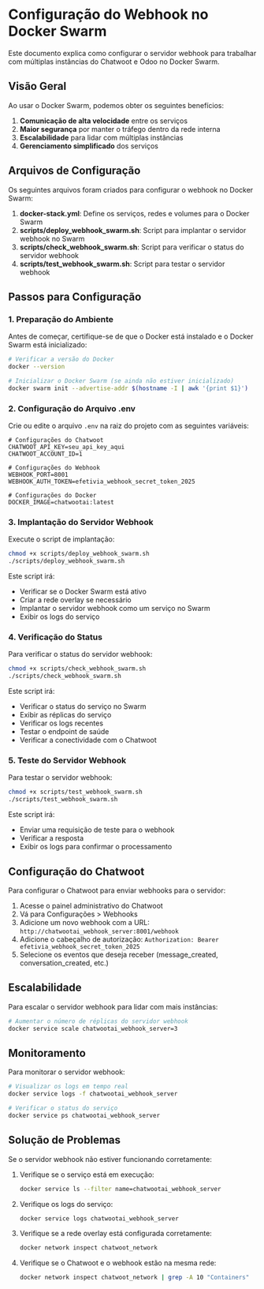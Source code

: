 # Configuração do Webhook no Docker Swarm

Este documento explica como configurar o servidor webhook para trabalhar com múltiplas instâncias do Chatwoot e Odoo no Docker Swarm.

## Visão Geral

Ao usar o Docker Swarm, podemos obter os seguintes benefícios:

1. **Comunicação de alta velocidade** entre os serviços
2. **Maior segurança** por manter o tráfego dentro da rede interna
3. **Escalabilidade** para lidar com múltiplas instâncias
4. **Gerenciamento simplificado** dos serviços

## Arquivos de Configuração

Os seguintes arquivos foram criados para configurar o webhook no Docker Swarm:

1. **docker-stack.yml**: Define os serviços, redes e volumes para o Docker Swarm
2. **scripts/deploy_webhook_swarm.sh**: Script para implantar o servidor webhook no Swarm
3. **scripts/check_webhook_swarm.sh**: Script para verificar o status do servidor webhook
4. **scripts/test_webhook_swarm.sh**: Script para testar o servidor webhook

## Passos para Configuração

### 1. Preparação do Ambiente

Antes de começar, certifique-se de que o Docker está instalado e o Docker Swarm está inicializado:

```bash
# Verificar a versão do Docker
docker --version

# Inicializar o Docker Swarm (se ainda não estiver inicializado)
docker swarm init --advertise-addr $(hostname -I | awk '{print $1}')
```

### 2. Configuração do Arquivo .env

Crie ou edite o arquivo `.env` na raiz do projeto com as seguintes variáveis:

```
# Configurações do Chatwoot
CHATWOOT_API_KEY=seu_api_key_aqui
CHATWOOT_ACCOUNT_ID=1

# Configurações do Webhook
WEBHOOK_PORT=8001
WEBHOOK_AUTH_TOKEN=efetivia_webhook_secret_token_2025

# Configurações do Docker
DOCKER_IMAGE=chatwootai:latest
```

### 3. Implantação do Servidor Webhook

Execute o script de implantação:

```bash
chmod +x scripts/deploy_webhook_swarm.sh
./scripts/deploy_webhook_swarm.sh
```

Este script irá:
- Verificar se o Docker Swarm está ativo
- Criar a rede overlay se necessário
- Implantar o servidor webhook como um serviço no Swarm
- Exibir os logs do serviço

### 4. Verificação do Status

Para verificar o status do servidor webhook:

```bash
chmod +x scripts/check_webhook_swarm.sh
./scripts/check_webhook_swarm.sh
```

Este script irá:
- Verificar o status do serviço no Swarm
- Exibir as réplicas do serviço
- Verificar os logs recentes
- Testar o endpoint de saúde
- Verificar a conectividade com o Chatwoot

### 5. Teste do Servidor Webhook

Para testar o servidor webhook:

```bash
chmod +x scripts/test_webhook_swarm.sh
./scripts/test_webhook_swarm.sh
```

Este script irá:
- Enviar uma requisição de teste para o webhook
- Verificar a resposta
- Exibir os logs para confirmar o processamento

## Configuração do Chatwoot

Para configurar o Chatwoot para enviar webhooks para o servidor:

1. Acesse o painel administrativo do Chatwoot
2. Vá para Configurações > Webhooks
3. Adicione um novo webhook com a URL: `http://chatwootai_webhook_server:8001/webhook`
4. Adicione o cabeçalho de autorização: `Authorization: Bearer efetivia_webhook_secret_token_2025`
5. Selecione os eventos que deseja receber (message_created, conversation_created, etc.)

## Escalabilidade

Para escalar o servidor webhook para lidar com mais instâncias:

```bash
# Aumentar o número de réplicas do servidor webhook
docker service scale chatwootai_webhook_server=3
```

## Monitoramento

Para monitorar o servidor webhook:

```bash
# Visualizar os logs em tempo real
docker service logs -f chatwootai_webhook_server

# Verificar o status do serviço
docker service ps chatwootai_webhook_server
```

## Solução de Problemas

Se o servidor webhook não estiver funcionando corretamente:

1. Verifique se o serviço está em execução:
   ```bash
   docker service ls --filter name=chatwootai_webhook_server
   ```

2. Verifique os logs do serviço:
   ```bash
   docker service logs chatwootai_webhook_server
   ```

3. Verifique se a rede overlay está configurada corretamente:
   ```bash
   docker network inspect chatwoot_network
   ```

4. Verifique se o Chatwoot e o webhook estão na mesma rede:
   ```bash
   docker network inspect chatwoot_network | grep -A 10 "Containers"
   ```

